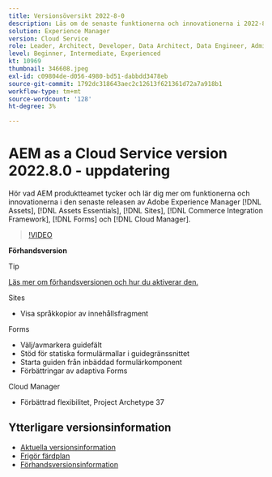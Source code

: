 ```yaml
---
title: Versionsöversikt 2022-8-0
description: Läs om de senaste funktionerna och innovationerna i 2022-8-0-utgåvan av Adobe Experience Manager [!DNL Assets Essentials], [!DNL Sites], [!DNL Screens], [!DNL Forms] och [!DNL Cloud Foundation].
solution: Experience Manager
version: Cloud Service
role: Leader, Architect, Developer, Data Architect, Data Engineer, Admin, User
level: Beginner, Intermediate, Experienced
kt: 10969
thumbnail: 346608.jpeg
exl-id: c09804de-d056-4980-bd51-dabbdd3478eb
source-git-commit: 1792dc318643aec2c12613f621361d72a7a918b1
workflow-type: tm+mt
source-wordcount: '128'
ht-degree: 3%

---
```


# AEM as a Cloud Service version 2022.8.0 - uppdatering

Hör vad AEM produktteamet tycker och lär dig mer om funktionerna och innovationerna i den senaste releasen av Adobe Experience Manager [!DNL Assets], [!DNL Assets Essentials], [!DNL Sites], [!DNL Commerce Integration Framework], [!DNL Forms] och [!DNL Cloud Manager].

>[!VIDEO](https://video.tv.adobe.com/v/346608/?quality=12&learn=on)

**Förhandsversion**

>[!TIP]
>
>[Läs mer om förhandsversionen och hur du aktiverar den.](https://experienceleague.adobe.com/docs/experience-manager-cloud-service/content/release-notes/prerelease.html)

Sites

* Visa språkkopior av innehållsfragment

Forms

* Välj/avmarkera guidefält
* Stöd för statiska formulärmallar i guidegränssnittet
* Starta guiden från inbäddad formulärkomponent
* Förbättringar av adaptiva Forms

Cloud Manager

* Förbättrad flexibilitet, Project Archetype 37

<!-- Have questions about the release?  Discuss the release in [Experience League Communities](https://adobe.ly/3paYDAo) -->

## Ytterligare versionsinformation

* [Aktuella versionsinformation](https://experienceleague.adobe.com/docs/experience-manager-cloud-service/content/release-notes/home.html)
* [Frigör färdplan](https://experienceleague.adobe.com/docs/experience-manager-release-information/aem-release-updates/update-releases-roadmap.html)
* [Förhandsversionsinformation](https://experienceleague.adobe.com/docs/experience-manager-cloud-service/content/release-notes/prerelease.html)
